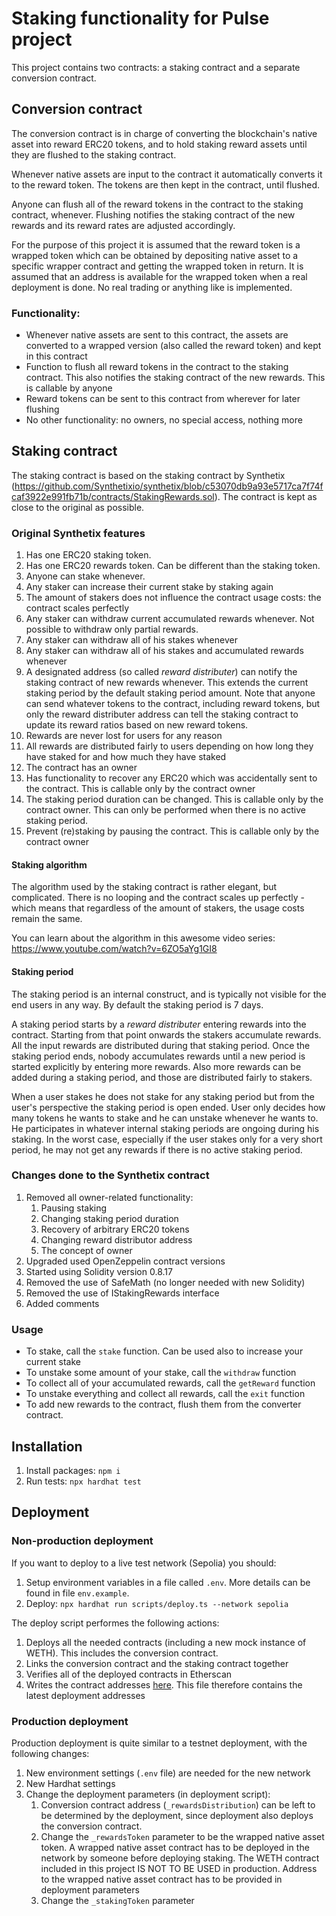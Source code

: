 # Staking functionality for Pulse project

This project contains two contracts: a staking contract and a separate conversion contract.

## Conversion contract

The conversion contract is in charge of converting the blockchain's native asset into reward ERC20 tokens, and to hold staking reward assets until they are flushed to the staking contract.

Whenever native assets are input to the contract it automatically converts it to the reward token. The tokens are then kept in the contract, until flushed.

Anyone can flush all of the reward tokens in the contract to the staking contract, whenever. Flushing notifies the staking contract of the new rewards and its reward rates are adjusted accordingly.

For the purpose of this project it is assumed that the reward token is a wrapped token which can be obtained by depositing native asset to a specific wrapper contract and getting the wrapped token in return. It is assumed that an address is available for the wrapped token when a real deployment is done. No real trading or anything like is implemented.

### Functionality:

- Whenever native assets are sent to this contract, the assets are converted to a wrapped version (also called the reward token) and kept in this contract
- Function to flush all reward tokens in the contract to the staking contract. This also notifies the staking contract of the new rewards. This is callable by anyone
- Reward tokens can be sent to this contract from wherever for later flushing
- No other functionality: no owners, no special access, nothing more

## Staking contract

The staking contract is based on the staking contract by Synthetix (https://github.com/Synthetixio/synthetix/blob/c53070db9a93e5717ca7f74fcaf3922e991fb71b/contracts/StakingRewards.sol). The contract is kept as close to the original as possible.

### Original Synthetix features

1. Has one ERC20 staking token.
1. Has one ERC20 rewards token. Can be different than the staking token.
1. Anyone can stake whenever.
1. Any staker can increase their current stake by staking again
1. The amount of stakers does not influence the contract usage costs: the contract scales perfectly
1. Any staker can withdraw current accumulated rewards whenever. Not possible to withdraw only partial rewards.
1. Any staker can withdraw all of his stakes whenever
1. Any staker can withdraw all of his stakes and accumulated rewards whenever
1. A designated address (so called _reward distributer_) can notify the staking contract of new rewards whenever. This extends the current staking period by the default staking period amount. Note that anyone can send whatever tokens to the contract, including reward tokens, but only the reward distributer address can tell the staking contract to update its reward ratios based on new reward tokens.
1. Rewards are never lost for users for any reason
1. All rewards are distributed fairly to users depending on how long they have staked for and how much they have staked
1. The contract has an owner
1. Has functionality to recover any ERC20 which was accidentally sent to the contract. This is callable only by the contract owner
1. The staking period duration can be changed. This is callable only by the contract owner. This can only be performed when there is no active staking period.
1. Prevent (re)staking by pausing the contract. This is callable only by the contract owner

#### Staking algorithm

The algorithm used by the staking contract is rather elegant, but complicated. There is no looping and the contract scales up perfectly - which means that regardless of the amount of stakers, the usage costs remain the same.

You can learn about the algorithm in this awesome video series: https://www.youtube.com/watch?v=6ZO5aYg1GI8

#### Staking period

The staking period is an internal construct, and is typically not visible for the end users in any way. By default the staking period is 7 days.

A staking period starts by a _reward distributer_ entering rewards into the contract. Starting from that point onwards the stakers accumulate rewards. All the input rewards are distributed during that staking period. Once the staking period ends, nobody accumulates rewards until a new period is started explicitly by entering more rewards. Also more rewards can be added during a staking period, and those are distributed fairly to stakers.

When a user stakes he does not stake for any staking period but from the user's perspective the staking period is open ended. User only decides how many tokens he wants to stake and he can unstake whenever he wants to. He participates in whatever internal staking periods are ongoing during his staking. In the worst case, especially if the user stakes only for a very short period, he may not get any rewards if there is no active staking period.

### Changes done to the Synthetix contract

1. Removed all owner-related functionality:
   1. Pausing staking
   1. Changing staking period duration
   1. Recovery of arbitrary ERC20 tokens
   1. Changing reward distributor address
   1. The concept of owner
1. Upgraded used OpenZeppelin contract versions
1. Started using Solidity version 0.8.17
1. Removed the use of SafeMath (no longer needed with new Solidity)
1. Removed the use of IStakingRewards interface
1. Added comments

### Usage

- To stake, call the `stake` function. Can be used also to increase your current stake
- To unstake some amount of your stake, call the `withdraw` function
- To collect all of your accumulated rewards, call the `getReward` function
- To unstake everything and collect all rewards, call the `exit` function
- To add new rewards to the contract, flush them from the converter contract.

## Installation

1. Install packages: `npm i`
1. Run tests: `npx hardhat test`

## Deployment

### Non-production deployment

If you want to deploy to a live test network (Sepolia) you should:

1. Setup environment variables in a file called `.env`. More details can be found in file `env.example`.
1. Deploy: `npx hardhat run scripts/deploy.ts --network sepolia`

The deploy script performes the following actions:

1. Deploys all the needed contracts (including a new mock instance of WETH). This includes the conversion contract.
1. Links the conversion contract and the staking contract together
1. Verifies all of the deployed contracts in Etherscan
1. Writes the contract addresses [here](contract_addresses.md). This file therefore contains the latest deployment addresses

### Production deployment

Production deployment is quite similar to a testnet deployment, with the following changes:

1. New environment settings (`.env` file) are needed for the new network
1. New Hardhat settings
1. Change the deployment parameters (in deployment script):
   1. Conversion contract address (`_rewardsDistribution`) can be left to be determined by the deployment, since deployment also deploys the conversion contract.
   1. Change the `_rewardsToken` parameter to be the wrapped native asset token. A wrapped native asset contract has to be deployed in the network by someone before deploying staking. The WETH contract included in this project IS NOT TO BE USED in production. Address to the wrapped native asset contract has to be provided in deployment parameters
   1. Change the `_stakingToken` parameter
